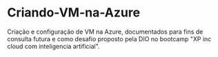 # Criando-VM-na-Azure
Criação e configuração de VM na Azure, documentados para fins de consulta futura e como desafio proposto pela DIO no bootcamp "XP inc cloud com inteligencia artificial".
